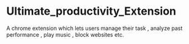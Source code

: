 # Ultimate_productivity_Extension
A chrome extension which lets users manage their task ,  analyze past performance , play music , block websites  etc.  
